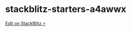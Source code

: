 # stackblitz-starters-a4awwx

[Edit on StackBlitz ⚡️](https://stackblitz.com/edit/stackblitz-starters-a4awwx)